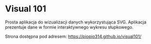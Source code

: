 # Visual 101

Prosta aplikacja do wizualizacji danych wykorzystująca SVG. Aplikacja prezentuje dane w formie interaktywnego wykresu słupkowego.

Strona dostępna pod adresem: https://piopio314.github.io/visual101/